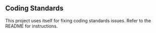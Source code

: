 ## Coding Standards
This project uses itself for fixing coding standards issues. Refer to the README for instructions.
